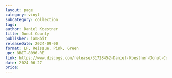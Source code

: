 ```yaml
---
layout: page
category: vinyl
subcategory: collection
tags:
author: Daniel Koestner
title: Donut County
publisher: iam8bit
releaseDate: 2024-09-00
format: LP, Reissue, Pink, Green
upc: 8BIT-8096-RE
link: https://www.discogs.com/release/31728452-Daniel-Koestner-Donut-County
date: 2024-06-27
price:
---
```

